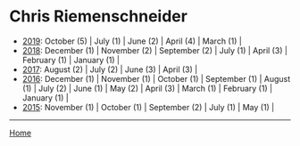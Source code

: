 # Chris Riemenschneider

  * [2019](./chris-riemenschneider-2019.md): 
      October (5) | 
      July (1) | 
      June (2) | 
      April (4) | 
      March (1) | 
  * [2018](./chris-riemenschneider-2018.md): 
      December (1) | 
      November (2) | 
      September (2) | 
      July (1) | 
      April (3) | 
      February (1) | 
      January (1) | 
  * [2017](./chris-riemenschneider-2017.md): 
      August (2) | 
      July (2) | 
      June (3) | 
      April (3) | 
  * [2016](./chris-riemenschneider-2016.md): 
      December (1) | 
      November (1) | 
      October (1) | 
      September (1) | 
      August (1) | 
      July (2) | 
      June (1) | 
      May (2) | 
      April (3) | 
      March (1) | 
      February (1) | 
      January (1) | 
  * [2015](./chris-riemenschneider-2015.md): 
      November (1) | 
      October (1) | 
      September (2) | 
      July (1) | 
      May (1) | 

----

[Home](../)
